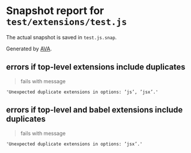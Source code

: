 # Snapshot report for `test/extensions/test.js`

The actual snapshot is saved in `test.js.snap`.

Generated by [AVA](https://avajs.dev).

## errors if top-level extensions include duplicates

> fails with message

    'Unexpected duplicate extensions in options: ’js’, ’jsx’.'

## errors if top-level and babel extensions include duplicates

> fails with message

    'Unexpected duplicate extensions in options: ’jsx’.'
